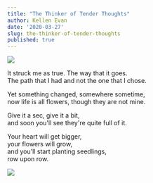 ```yaml
---
title: "The Thinker of Tender Thoughts"
author: Kellen Evan
date: '2020-03-27'
slug: the-thinker-of-tender-thoughts
published: true
---
```


<img src="/images/the-thinker-of-tender-thoughts-original.png">

It struck me as true. The way that it goes. </br>
The path that I had and not the one that I chose. </br>

Yet something changed, somewhere sometime, </br>
now life is all flowers, though they are not mine. </br>

Give it a sec, give it a bit, </br>
and soon you'll see they're quite full of it. </br>

Your heart will get bigger, </br>
your flowers will grow, </br>
and you'll start planting seedlings, </br>
row upon row.

<img src="/images/the-thinker-of-tender-thoughts.png">
